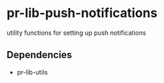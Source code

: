 # pr-lib-push-notifications
utility functions for setting up push notifications

## Dependencies

* pr-lib-utils
